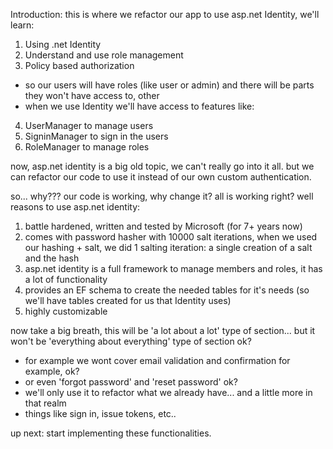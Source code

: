 Introduction:
this is where we refactor our app to use asp.net Identity, we'll learn:
1. Using .net Identity
2. Understand and use role management
3. Policy based authorization
* so our users will have roles (like user or admin) and there will be parts they won't have access to, other 
* when we use Identity we'll have access to features like:
4. UserManager<T> to manage users
5. SigninManager<T> to sign in the users
6. RoleManager<T> to manage roles

now, asp.net identity is a big old topic, we can't really go into it all.
but we can refactor our code to use it instead of our own custom authentication.

so... why??? our code is working, why change it? all is working right?
well reasons to use asp.net identity:
1. battle hardened, written and tested by Microsoft (for 7+ years now)
2. comes with password hasher with 10000 salt iterations, when we used our hashing + salt, we did 1 salting iteration: a single creation of a salt and the hash
3. asp.net identity is a full framework to manage members and roles, it has a lot of functionality
4. provides an EF schema to create the needed tables for it's needs (so we'll have tables created for us that Identity uses)
5. highly customizable


now take a big breath, this will be 'a lot about a lot' type of section...
but it won't be 'everything about everything' type of section ok?
- for example we wont cover email validation and confirmation for example, ok? 
- or even 'forgot password' and 'reset password' ok?
- we'll only use it to refactor what we already have... and a little more in that realm
- things like sign in, issue tokens, etc..

up next: start implementing these functionalities.